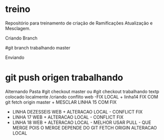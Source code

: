 # treino
Repositório para treinamento de criação de Ramificações Atualização e Mesclagem.

Criando Branch 

#git branch trabalhando master

Enviando
# git push origen trabalhando

Alternando Pasta
#git checkout master ou  #git checkout trabalhando
textp colocado localmente /criando conflito web -FIX
LOCAL + linha14
FIX COM git fetch origin master + MESCLAR LINHA 15 COM FIX
* LINHA DEZESSEIS WEB + ALTERACAO LOCAL - CONFLICT FIX
* LINHA 17 WEB + ALTERACAO LOCAL - CONFLICT FIX
* LINHA 18 WEB + ALTERACAO LOCAL - MELHOR USAR PULL - QUE MERGE POIS O MERGE DEPENDE DO GIT FETCH ORIGIN
ALTERACAO LOCAL
